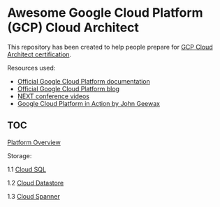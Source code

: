 # Awesome Google Cloud Platform (GCP) Cloud Architect

This repository has been created to help people prepare for [GCP Cloud Architect certification](https://cloud.google.com/certification/cloud-architect). 

Resources used: 
* [Official Google Cloud Platform documentation](https://cloud.google.com/docs/)
* [Official Google Cloud Platform blog](https://cloudplatform.googleblog.com/)
* [NEXT conference videos](https://www.youtube.com/watch?v=j_K1YoMHpbk&list=PLIivdWyY5sqI8RuUibiH8sMb1ExIw0lAR)
* [Google Cloud Platform in Action by John Geewax](https://www.manning.com/books/google-cloud-platform-in-action)

## TOC

[Platform Overview](00-gcp-overview.md)

Storage:

1.1 [Cloud SQL](01-1-cloud-sql.md)

1.2 [Cloud Datastore](01-2-cloud-datastore.md)

1.3 [Cloud Spanner](01-3-cloud-spanner.md)